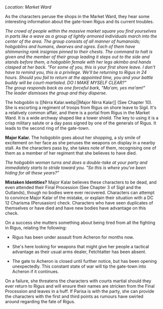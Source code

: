 *Location: Market Ward*

As the characters peruse the shops in the Market Ward, they hear some interesting information about the gate-town Rigus and its current troubles.

*The crowd of people within the massive market square you find yourselves in parts like a wave as a group of lightly armored individuals march into the center of the area. The group consists of all manner of humanoids; hobgoblins and humans, dwarves and ogres. Each of them have shimmering rank insignias pinned to their chests. The command to halt is given and the member of their group leading it steps out to the side and stands before them, a hobgoblin female with her legs akimbo and hands clasped at her back. "For some of you, this is your first shore leave. I don't have to remind you, this is a privilege. We'll be returning to Rigus in 24 hours. Should you fail to return at the appointed time, you and your battle buddy will be court-martialed. DO I MAKE MYSELF CLEAR?"*  
*The group responds back as one forceful bark, "Ma'am, yes ma'am!"*  
*The leader dismisses the group and they disperse.*

The hobgoblin is [[Nirra Kalar.webp||Major Nirra Kalar]] (See Chapter 10). She is escorting a regiment of troops from Rigus on shore leave to Sigil. It's a relatively common affair, and there is a portal from Rigus in the Market Ward. It is a wide archway shaped like a tower shield. The key to using it is a crisp military salute or a day pass signed by one of the generals of Rigus. It leads to the second ring of the gate-town.

**Major Kalar.** The hobgoblin goes about her shopping, a sly smile of excitement on her face as she peruses the weapons on display in a nearby stall. As the characters pass by, she takes note of them, recognising one of them as a member of her regiment that she believes to have died.

*The hobgoblin woman turns and does a double-take at your party and immediately starts to stride toward you. "So this is where you've been hiding for all these years?"*

**Mistaken Identities?** Major Kalar believes these characters to be dead, and even attended their Final Procession (See Chapter 3 of Sigil and the Outlands), though no bodies were ever recovered. Characters can attempt to convince Major Kalar of the mistake, or explain their situation with a DC 12 Charisma (Perusasion) check. Characters who have seen duplicates of themselves or have died and have new bodies have advantage on this check.

On a success she mutters something about being tired from all the fighting in Rigus, relating the following:

- Rigus has been under assault from Acheron for months now.
    
- She's here looking for weapons that might give her people a tactical advantage as their usual arms dealer, Fetchtatter has been absent.
    
- The gate to Acheron is closed until further notice, but has been opening unexpectedly. This constant state of war will tip the gate-town into Acheron if it continues.
    

On a failure, she threatens the characters with courts martial should they ever return to Rigus and will ensure their names are stricken from the Final Procession and leaves in a huff. If Parisa is with the party, she can provide the characters with the first and third points as rumours have swirled around regarding the fate of Rigus.